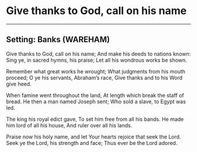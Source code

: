 # Give thanks to God, call on his name

***

## Setting: Banks (WAREHAM)

Give thanks to God, call on his name;
And make his deeds to nations known:
Sing ye, in sacred hymns, his praise;
Let all his wondrous works be shown.

Remember what great works he wrought;
What judgments from his mouth proceed;
O ye his servants, Abraham’s race,
Give thanks and to his Word give heed.

When famine went throughout the land,
At length which break the staff of bread.
He then a man named Joseph sent;
Who sold a slave, to Egypt was led.

The king his royal edict gave,
To set him free from all his bands.
He made him lord of all his house,
And ruler over all his lands.

Praise now his holy name, and let
Your hearts rejoice that seek the Lord.
Seek ye the Lord, his strength and face;
Thus ever be the Lord adored.